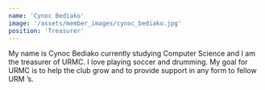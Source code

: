 ```yaml
---
name: 'Cynoc Bediako'
image: '/assets/member_images/cynoc_bediako.jpg'
position: 'Treasurer'
---
```


My name is Cynoc Bediako currently studying Computer Science and I am the treasurer of URMC. I love playing soccer and drumming. My goal for URMC is to help the club grow and to provide support in any form to fellow URM ’s.
